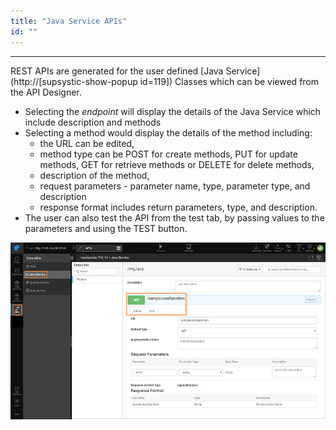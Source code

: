 ```yaml
---
title: "Java Service APIs"
id: ""
---
```

---

REST APIs are generated for the user defined [Java Service](http://[supsystic-show-popup id=119]) Classes which can be viewed from the API Designer.

- Selecting the _endpoint_ will display the details of the Java Service which include description and methods
- Selecting a method would display the details of the method including:
    - the URL can be edited,
    - method type can be POST for create methods, PUT for update methods, GET for retrieve methods or DELETE for delete methods,
    - description of the method,
    - request parameters - parameter name, type, parameter type, and description
    - response format includes return parameters, type, and description.
- The user can also test the API from the test tab, by passing values to the parameters and using the TEST button.

[![](/learn/assets/API_java.png)](/learn/assets/API_java.png)

